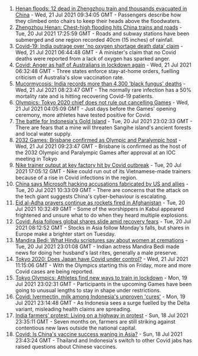 1. [Henan floods: 12 dead in Zhengzhou train and thousands evacuated in China](https://www.bbc.co.uk/news/world-asia-china-57861067) - Wed, 21 Jul 2021 09:34:05 GMT - Passengers describe how they climbed onto chairs to keep their heads above the floodwaters.
2. [Zhengzhou Henan: Chest-high flooding hits China trains and roads](https://www.bbc.co.uk/news/world-asia-57908888) - Tue, 20 Jul 2021 17:25:59 GMT - Roads and subway stations have been submerged and one region recorded 40cm (15 inches) of rainfall.
3. [Covid-19: India outrage over 'no oxygen shortage death data' claim](https://www.bbc.co.uk/news/world-asia-india-57911638) - Wed, 21 Jul 2021 06:44:48 GMT - A minister's claim that no Covid deaths were reported from a lack of oxygen has sparked anger.
4. [Covid: Anger as half of Australians in lockdown again](https://www.bbc.co.uk/news/world-australia-57911032) - Wed, 21 Jul 2021 06:32:48 GMT - Three states enforce stay-at-home orders, fuelling criticism of Australia's slow vaccination rate.
5. [Mucormycosis: India records more than 4,300 'black fungus' deaths](https://www.bbc.co.uk/news/world-asia-india-57897682) - Wed, 21 Jul 2021 08:23:47 GMT - The normally rare infection has a 50% mortality rate and is hitting recovering Covid-19 patients.
6. [Olympics: Tokyo 2020 chief does not rule out cancelling Games](https://www.bbc.co.uk/news/world-asia-57911122) - Wed, 21 Jul 2021 04:05:09 GMT - Just days before the Games' opening ceremony, more athletes have tested positive for Covid.
7. [The battle for Indonesia's Gold Island](https://www.bbc.co.uk/news/world-asia-57902815) - Tue, 20 Jul 2021 23:02:33 GMT - There are fears that a mine will threaten Sangihe island's ancient forests and local water supply.
8. [2032 Games: Brisbane confirmed as Olympic and Paralympic host](https://www.bbc.co.uk/sport/olympics/57912026) - Wed, 21 Jul 2021 09:23:47 GMT - Brisbane is confirmed as the host of the 2032 Olympic and Paralympic Games after approval at an IOC meeting in Tokyo
9. [Nike trainer output at key factory hit by Covid outbreak](https://www.bbc.co.uk/news/business-57902093) - Tue, 20 Jul 2021 17:05:12 GMT - Nike could run out of its Vietnamese-made trainers because of a rise in Covid infections in the region.
10. [China says Microsoft hacking accusations fabricated by US and allies](https://www.bbc.co.uk/news/world-asia-china-57898147) - Tue, 20 Jul 2021 10:33:09 GMT - There are concerns that the attack on the tech giant suggests China's cyber-behaviour is escalating.
11. [Eid al-Adha prayers continue as rockets fired in Afghanistan](https://www.bbc.co.uk/news/world-asia-57900618) - Tue, 20 Jul 2021 10:32:49 GMT - Some of the worshippers in Kabul appeared frightened and unsure what to do when they heard multiple explosions.
12. [Covid: Asia follows global shares slide amid recovery fears](https://www.bbc.co.uk/news/business-57885183) - Tue, 20 Jul 2021 08:12:52 GMT - Stocks in Asia follow Monday's falls, but shares in Europe make a brighter start on Tuesday.
13. [Mandira Bedi: What Hindu scriptures say about women at cremations](https://www.bbc.co.uk/news/world-asia-india-57894855) - Tue, 20 Jul 2021 23:01:08 GMT - Indian actress Mandira Bedi made news for doing her husband's last rites, generally a male preserve.
14. [Tokyo 2020: Does Japan have Covid under control?](https://www.bbc.co.uk/news/57556978) - Wed, 21 Jul 2021 11:15:06 GMT - With the Olympics starting this on Friday, more and more Covid cases are being reported.
15. [Tokyo Olympics: Athletes find new ways to train in lockdown](https://www.bbc.co.uk/news/world-asia-57887074) - Mon, 19 Jul 2021 23:02:31 GMT - Participants in the upcoming Games have been going to unusual lengths to stay in shape under restrictions.
16. [Covid: Ivermectin, milk among Indonesia's unproven 'cures'](https://www.bbc.co.uk/news/world-asia-pacific-57838033) - Mon, 19 Jul 2021 23:14:48 GMT - As Indonesia sees a surge fuelled by the Delta variant, misleading health claims are spreading.
17. [India farmers' protest: Living on a highway in protest](https://www.bbc.co.uk/news/world-asia-india-57863658) - Sun, 18 Jul 2021 23:35:11 GMT - Seven months on, farmers are still striking against contentious new laws outside the national capital.
18. [Covid: Is China's vaccine success waning in Asia?](https://www.bbc.co.uk/news/world-asia-57845644) - Sun, 18 Jul 2021 23:43:24 GMT - Thailand and Indonesia's switch to other Covid jabs has raised questions about Chinese vaccines.
